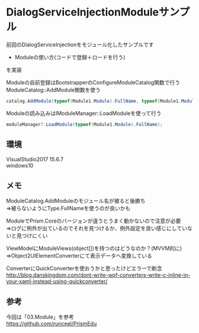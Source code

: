 ﻿# DialogServiceInjectionModuleサンプル
前回のDialogServiceInjectionをモジュール化したサンプルです  

- Moduleの使い方(コードで登録＋ロードを行う)

を実装  


Moduleの自前登録はBootstrapperのConfigureModuleCatalog関数で行う  
ModuleCatalog::AddModule関数を使う  
```cs:Bootstrapper.cs
catalog.AddModule(typeof(Module1.Module).FullName, typeof(Module1.Module).AssemblyQualifiedName, InitializationMode.OnDemand);
```

Moduleの読み込みはIModuleManager::LoadModuleを使って行う  
```cs:MainWindowViewModel.cs
moduleManager?.LoadModule(typeof(Module1.Module).FullName);
```



## 環境
VisualStudio2017 15.6.7  
windows10  

## メモ
ModuleCatalog.AddModuleのモジュール名が被ると後勝ち  
⇒被らないようにType.FullNameを使うのが良いかも  

ModuleでPrism.Coreのバージョンが違うとうまく動かないので注意が必要  
⇒ログに例外が出ているのでそれを見つけるか、例外設定を良い感じにしていないと見つけにくい  

ViewModelにModuleViews(object[])を持つのはどうなのか？(MVVM的に)  
⇒Object2UIElementConverterにて表示データへ変換している  

ConverterにQuickConverterを使おうかと思ったけどエラーで断念  
http://blog.danskingdom.com/dont-write-wpf-converters-write-c-inline-in-your-xaml-instead-using-quickconverter/  

## 参考
今回は「03.Module」を参考  
https://github.com/runceel/PrismEdu  
